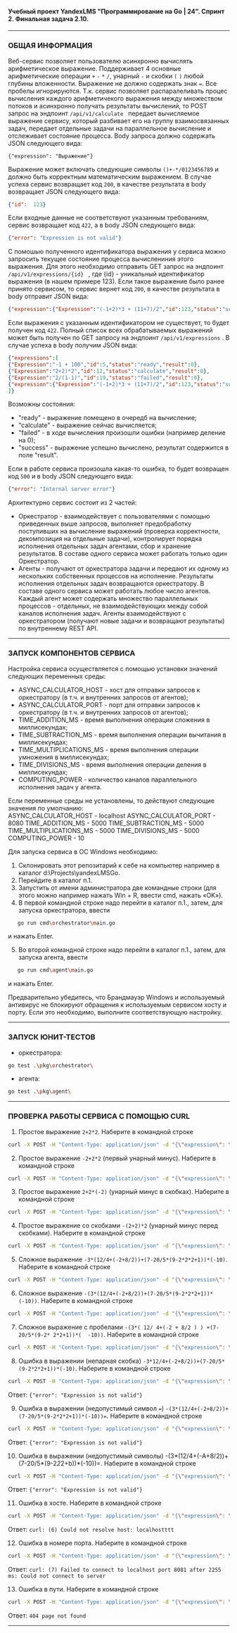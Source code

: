 #### Учебный проект YandexLMS "Программирование на Go | 24". Спринт 2. Финальная задача 2.10.
---
### ОБЩАЯ ИНФОРМАЦИЯ
Веб-сервис позволяет пользователю асинхронно вычислять арифметическое выражение. Поддерживает 4 основные арифметические операции ```+``` ```-``` ```*``` ```/```, унарный ```-``` и скобки  ```(``` ```)``` любой глубины вложенности. Выражение не должно содержать знак ```=```. Все пробелы игнорируются. 
Т.к. сервис позволяет распаралеливать процес вычисления каждого арифметичекого выражения между множеством потоков и асинхронно получать результаты вычислений, то POST запрос на эндпоинт ```/api/v1/calculate ``` передает вычисляемое выражение сервису, который разбивает его на группу взаимосвязанных задач, передает отдельные задачи на параллельное вычисление и отслеживает состояние процесса.
Body запроса должно содержать JSON следующего вида:
```
{"expression": "Выражение"}
```
Выражение может включать следующие символы ```()+-*/0123456789``` и должно быть корректным математическим выражением.
  В случае успеха сервис возвращает код ```200```, в качестве результата в body возвращает JSON следующего вида:
```json
{"id":  123}
```
Если входные данные не соответствуют указанным требованиям, сервис возвращает код ```422```, а в body JSON следующего вида:
```json
{"error": "Expression is not valid"}
```
С помошью полученного идентификатора выражения у сервиса можно запросить текущее состояние процесса вычислениния этого выражения. Для этого необходимо отправить GET запрос на эндпоинт ```/api/v1/expressions/{id} ``` , где {id} - уникальный идентификатор выражения (в нашем примере 123). Если такое выражение было ранее принято сервисом, то сервис вернет код ```200```, в качестве результата в body отправит JSON  вида:
```json
{"expression":{"Expression":"(-1+2)*3 + (11+7)/2","id":123,"status":"success","result":12}}
```
Если выражения с указанным идентификатором не существует, то будет получен код ```422```. Полный список всех обрабатываемых выражений может быть получен по GET запросу  на эндпоинт ```/api/v1/expressions``` .
В случае успеха в body получим JSON  вида:
```json
{"expressions":[
{"Expression":"-1 + 100","id":5,"status":"ready","result":0},
{"Expression":"2+2)*2","id":12,"status":"calculate","result":0},
{"Expression":"2/(1-1)","id":19,"status":"failed","result":0},
{"expression":{"Expression":"(-1+2)*3 + (11+7)/2","id":123,"status":"success","result":12}}
]}
```
Возможны состояния:
* "ready" - выражение помещено в очередб на вычисление;
* "calculate" - выражение сейчас вычисляется;
* "failed" - в ходе вычисления произошли ошибки (например деление на 0);
* "success" - выражение успешно вычислено, результат содержится в поле "result".

Если в работе сервиса произошла какая-то ошибка, то будет возвращен код ```500``` и в body JSON следующего вида:
```json
{"error": "Internal server error"}
```
Архитектурно сервис состоит из 2 частей:
* Оркестратор - взаимодействует с пользователями с помощью приведенных выше запросов, выполняет предобработку поступивших на вычисление выражений (проверка корректности, декомпозиция на отдельные задачи), контролирует порядка исполнения отдельных задач агентами, сбор и хранение результатов. В составе одного сервиса может работать только один Оркестратор.
* Агенты - получают от оркестратора задачи и передают их одному из нескольких собственных процессов на исполнение. Результаты исполнения отдельных задач возвращаются оркестратору. В составе одного сервиса может работать любое число агентов. Каждый агент может содержать множество параллельных процессов - отдельных, не взаимодействующих между собой каналов исполнения задач. Агенты взаимодействуют с оркестратором (получают новые задачи и возвращают результаты) по внутреннему REST API.
---
### ЗАПУСК КОМПОНЕНТОВ СЕРВИСА

Настройка сервиса осуществляется с помощью установки значений следующих переменных среды:
* ASYNC_CALCULATOR_HOST - хост для отправки запросов к оркестратору (в т.ч. и внутренних запросов от агентов);
* ASYNC_CALCULATOR_PORT - порт для отправки запросов к оркестратору (в т.ч. и внутренних запросов от агентов);
* TIME_ADDITION_MS - время выполнения операции сложения в миллисекундах;
* TIME_SUBTRACTION_MS - время выполнения операции вычитания в миллисекундах;
* TIME_MULTIPLICATIONS_MS - время выполнения операции умножения в миллисекундах;
* TIME_DIVISIONS_MS - время выполнения операции деления в миллисекундах;
* COMPUTING_POWER - количество каналов параллельного исполнения задач у агента.

Если переменные среды не установлены, то действуют следующие значения по умолчанию:  
ASYNC_CALCULATOR_HOST - localhost
ASYNC_CALCULATOR_PORT - 8080
TIME_ADDITION_MS - 5000
TIME_SUBTRACTION_MS - 5000
TIME_MULTIPLICATIONS_MS - 5000
TIME_DIVISIONS_MS - 5000
COMPUTING_POWER - 10

Для запуска сервиса в ОС Windows необходимо:
1. Склонировать этот репозитарий к себе на компьютер например в каталог d:\Projects\yandexLMSGo. 
2. Перейдите в каталог п.1.
3. Запустить от имени администратора две командные строки (для этого можно например нажать Win + R, ввести cmd, нажать «OK»). 
4. В первой командной строке надо перейти в каталог п.1., затем, для запуска оркестратора, ввести
```sh
   go run cmd\orchestrator\main.go
```
   и нажать Enter.

5. Во второй командной строке надо перейти в каталог п.1., затем, для запуска агента, ввести 
```sh
   go run cmd\agent\main.go
```
   и нажать Enter.
   
Предварительно убедитесь, что Брандмауэр Windows и используемый антивирус не блокируют обращения к используемым сервисом хосту и порту. Если это необходимо, выполните соответствующую настройку.

---
### ЗАПУСК ЮНИТ-ТЕСТОВ
* оркестратора:
```bash
go test .\pkg\orchestrator\
```
* агента:
```bash
go test .\pkg\agent\
```

---
### ПРОВЕРКА РАБОТЫ СЕРВИСА С ПОМОЩЬЮ CURL 
1. Простое выражение ```2+2*2```. Наберите в командной строке
```sh
curl -X POST -H "Content-Type: application/json" -d "{\"expression\": \"2+2*2\"}" localhost:8080/api/v1/calculate
```

2. Простое выражение ```-2+2*2``` (первый унарный минус). Наберите в командной строке
```sh
curl -X POST -H "Content-Type: application/json" -d "{\"expression\": \"-2+2*2\"}" localhost:8080/api/v1/calculate
```

3. Простое выражение ```2+2*(-2)``` (унарный минус в скобках). Наберите в командной строке
```sh
curl -X POST -H "Content-Type: application/json" -d "{\"expression\": \"2+2*(-2)\"}" localhost:8080/api/v1/calculate
```

4. Простое выражение со скобками ```-(2+2)*2``` (унарный минус перед скобками). Наберите в командной строке
```sh
curl -X POST -H "Content-Type: application/json" -d "{\"expression\": \"(2+2)*2\"}" localhost:8080/api/v1/calculate
```

5. Сложное выражение ```-3*(12/4+(-2+8/2))+(7-20/5*(9-2*2*2+1))*(-10)```. Наберите в командной строке
```sh
curl -X POST -H "Content-Type: application/json" -d "{\"expression\": \"-3*(12/4+(-2+8/2))+(7-20/5*(9-2*2*2+1))*(-10)\"}" localhost:8080/api/v1/calculate
```

6. Сложное выражение ```-(3*(12/4+(-2+8/2))+(7-20/5*(9-2*2*2+1))*(-10))```. Наберите в командной строке
```sh
curl -X POST -H "Content-Type: application/json" -d "{\"expression\": \"-(3*(12/4+(-2+8/2))+(7-20/5*(9-2*2*2+1))*(-10))\"}" localhost:8080/api/v1/calculate
```

7. Сложное выражение с пробелами ```-(3*( 12/ 4+(-2 + 8/2 ) ) +(7-20/5*(9-2* 2*2+1))*(  -10))```. Наберите в командной строке
```sh
curl -X POST -H "Content-Type: application/json" -d "{\"expression\": \"-(3*( 12/ 4+(-2 + 8/2 ) ) +(7-20/5*(9-2* 2*2+1))*(  -10))\"}" localhost:8080/api/v1/calculate
```

8. Ошибка в выражении (непарная скобка) ```-3*12/4+(-2+8/2))+(7-20/5*(9-2*2*2+1))*(-10)```. Наберите в командной строке
```sh
curl -X POST -H "Content-Type: application/json" -d "{\"expression\": \"-3*12/4+(-2+8/2))+(7-20/5*(9-2*2*2+1))*(-10)\"}" localhost:8080/api/v1/calculate
```
Ответ: ```{"error": "Expression is not valid"}```

9. Ошибка в выражении (недопустимый символ ```=```) ```-(3*(12/4+(-2+8/2))+(7-20/5*(9-2*2*2+1))*(-10))=```. Наберите в командной строке
```sh
curl -X POST -H "Content-Type: application/json" -d "{\"expression\": \"-3*(12/4+(-2+8/2))+(7-20/5*(9-2*2*2+1))*(-10))=\"}" localhost:8080/api/v1/calculate
```
Ответ: ```{"error": "Expression is not valid"}```

10. Ошибка в выражении (недопустимый символы) -(3*(12/4+(-A+8/2))+(7-20/5*(9-2*2*2+b))*(-10))=. Наберите в командной строке
```sh
curl -X POST -H "Content-Type: application/json" -d "{\"expression\": \"-3*(12/4+(-A+8/2))+(7-20/5*(9-2*2*2+b))*(-10))\"}" localhost:8080/api/v1/calculate
```
Ответ: ```{"error": "Expression is not valid"}```

11. Ошибка в хосте. Наберите в командной строке
```sh
curl -X POST -H "Content-Type: application/json" -d "{\"expression\": \"2+2*2\"}" localhostttt:8080/api/v1/calculate
```
Ответ: ```curl: (6) Could not resolve host: localhostttt```

12. Ошибка в номере порта. Наберите в командной строке
```sh
curl -X POST -H "Content-Type: application/json" -d "{\"expression\": \"2+2*2\"}" localhost:8081/api/v1/calculate
```
Ответ: ```curl: (7) Failed to connect to localhost port 8081 after 2255 ms: Could not connect to server```

13. Ошибка в пути. Наберите в командной строке
```sh
curl -X POST -H "Content-Type: application/json" -d "{\"expression\": \"2+2*2\"}" localhost:8080/api/v2/recalculate
```
Ответ: ```404 page not found```

---
